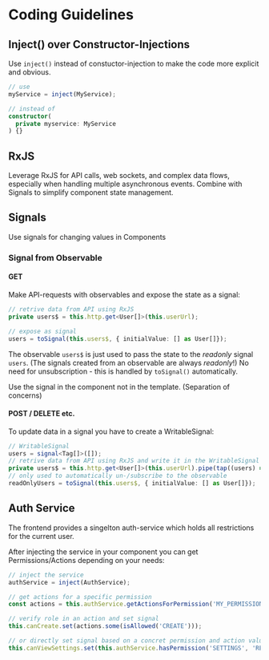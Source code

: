 # Coding Guidelines

## Inject() over Constructor-Injections

Use `inject()` instead of constuctor-injection to make the code more explicit and obvious.

```typescript
// use
myService = inject(MyService);

// instead of
constructor(
  private myservice: MyService
) {}
```

## RxJS

Leverage RxJS for API calls, web sockets, and complex data flows, especially when handling multiple asynchronous events. Combine with Signals to simplify component state management.

## Signals

Use signals for changing values in Components

### Signal from Observable

#### GET

Make API-requests with observables and expose the state as a signal:

```typescript
// retrive data from API using RxJS
private users$ = this.http.get<User[]>(this.userUrl);

// expose as signal
users = toSignal(this.users$, { initialValue: [] as User[]});
```

The observable `users$` is just used to pass the state to the _readonly_ signal `users`. (The signals created from an observable are always _readonly_!)
No need for unsubscription - this is handled by `toSignal()` automatically.

Use the signal in the component not in the template. (Separation of concerns)

#### POST / DELETE etc.

To update data in a signal you have to create a WritableSignal:

```typescript
// WritableSignal
users = signal<Tag[]>([]);
// retrive data from API using RxJS and write it in the WritableSignal
private users$ = this.http.get<User[]>(this.userUrl).pipe(tap((users) => this.users.set(users)));
// only used to automatically un-/subscribe to the observable
readOnlyUsers = toSignal(this.users$, { initialValue: [] as User[]});
```

## Auth Service

The frontend provides a singelton auth-service which holds all restrictions for the current user.

After injecting the service in your component you can get Permissions/Actions depending on your needs:

```typescript
// inject the service
authService = inject(AuthService);

// get actions for a specific permission
const actions = this.authService.getActionsForPermission('MY_PERMISSION');

// verify role in an action and set signal
this.canCreate.set(actions.some(isAllowed('CREATE')));

// or directly set signal based on a concret permission and action value
this.canViewSettings.set(this.authService.hasPermission('SETTINGS', 'READ'));
```

